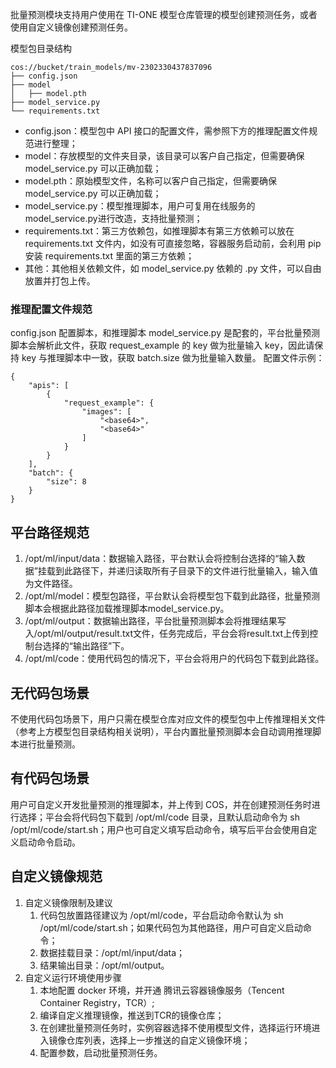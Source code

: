

批量预测模块支持用户使用在 TI-ONE 模型仓库管理的模型创建预测任务，或者使用自定义镜像创建预测任务。

模型包目录结构
```
cos://bucket/train_models/mv-2302330437837096
├── config.json
├── model
│   ├── model.pth
├── model_service.py
└── requirements.txt
```
- config.json：模型包中 API 接口的配置文件，需参照下方的推理配置文件规范进行整理；
- model：存放模型的文件夹目录，该目录可以客户自己指定，但需要确保 model_service.py 可以正确加载；
- model.pth：原始模型文件，名称可以客户自己指定，但需要确保 model_service.py 可以正确加载；
- model_service.py：模型推理脚本，用户可复用在线服务的model_service.py进行改造，支持批量预测；
- requirements.txt：第三方依赖包，如推理脚本有第三方依赖可以放在 requirements.txt 文件内，如没有可直接忽略，容器服务启动前，会利用 pip 安装 requirements.txt 里面的第三方依赖；
- 其他：其他相关依赖文件，如 model_service.py 依赖的 .py 文件，可以自由放置并打包上传。

### 推理配置文件规范
config.json 配置脚本，和推理脚本 model_service.py 是配套的，平台批量预测脚本会解析此文件，获取 request_example 的 key 做为批量输入 key，因此请保持 key 与推理脚本中一致，获取 batch.size 做为批量输入数量。
配置文件示例：
```
{
    "apis": [
        {
            "request_example": {
                "images": [
                    "<base64>",
                    "<base64>"
                ]
            }
        }
    ],
    "batch": {
        "size": 8
    }
}
```

## 平台路径规范
1. /opt/ml/input/data：数据输入路径，平台默认会将控制台选择的“输入数据”挂载到此路径下，并递归读取所有子目录下的文件进行批量输入，输入值为文件路径。
2. /opt/ml/model：模型包路径，平台默认会将模型包下载到此路径，批量预测脚本会根据此路径加载推理脚本model_service.py。
3. /opt/ml/output：数据输出路径，平台批量预测脚本会将推理结果写入/opt/ml/output/result.txt文件，任务完成后，平台会将result.txt上传到控制台选择的“输出路径”下。
4. /opt/ml/code：使用代码包的情况下，平台会将用户的代码包下载到此路径。

## 无代码包场景
不使用代码包场景下，用户只需在模型仓库对应文件的模型包中上传推理相关文件（参考上方模型包目录结构相关说明），平台内置批量预测脚本会自动调用推理脚本进行批量预测。

## 有代码包场景
用户可自定义开发批量预测的推理脚本，并上传到 COS，并在创建预测任务时进行选择；平台会将代码包下载到 /opt/ml/code 目录，且默认启动命令为  sh /opt/ml/code/start.sh；用户也可自定义填写启动命令，填写后平台会使用自定义启动命令启动。

## 自定义镜像规范
1. 自定义镜像限制及建议
	1. 代码包放置路径建议为 /opt/ml/code，平台启动命令默认为 sh /opt/ml/code/start.sh；如果代码包为其他路径，用户可自定义启动命令；
	2. 数据挂载目录：/opt/ml/input/data；
	3. 结果输出目录：/opt/ml/output。
2. 自定义运行环境使用步骤
	1. 本地配置 docker 环境，并开通 腾讯云容器镜像服务（Tencent Container Registry，TCR）;
	2. 编译自定义推理镜像，推送到TCR的镜像仓库；
	3. 在创建批量预测任务时，实例容器选择不使用模型文件，选择运行环境进入镜像仓库列表，选择上一步推送的自定义镜像环境；
	4. 配置参数，启动批量预测任务。



